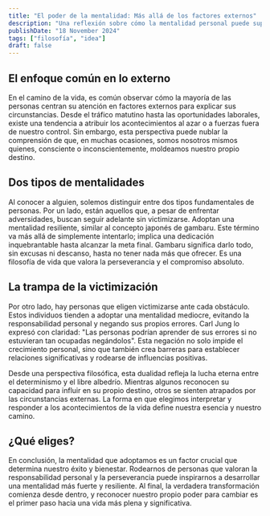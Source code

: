```yaml
---
title: "El poder de la mentalidad: Más allá de los factores externos"
description: "Una reflexión sobre cómo la mentalidad personal puede superar las circunstancias externas."
publishDate: "18 November 2024"
tags: ["filosofía", "idea"]
draft: false
---
```


## El enfoque común en lo externo

En el camino de la vida, es común observar cómo la mayoría de las personas centran su atención en factores externos para explicar sus circunstancias. Desde el tráfico matutino hasta las oportunidades laborales, existe una tendencia a atribuir los acontecimientos al azar o a fuerzas fuera de nuestro control. Sin embargo, esta perspectiva puede nublar la comprensión de que, en muchas ocasiones, somos nosotros mismos quienes, consciente o inconscientemente, moldeamos nuestro propio destino.

## Dos tipos de mentalidades

Al conocer a alguien, solemos distinguir entre dos tipos fundamentales de personas. Por un lado, están aquellos que, a pesar de enfrentar adversidades, buscan seguir adelante sin victimizarse. Adoptan una mentalidad resiliente, similar al concepto japonés de gambaru. Este término va más allá de simplemente intentarlo; implica una dedicación inquebrantable hasta alcanzar la meta final. Gambaru significa darlo todo, sin excusas ni descanso, hasta no tener nada más que ofrecer. Es una filosofía de vida que valora la perseverancia y el compromiso absoluto.

## La trampa de la victimización

Por otro lado, hay personas que eligen victimizarse ante cada obstáculo. Estos individuos tienden a adoptar una mentalidad mediocre, evitando la responsabilidad personal y negando sus propios errores. Carl Jung lo expresó con claridad: "Las personas podrían aprender de sus errores si no estuvieran tan ocupadas negándolos". Esta negación no solo impide el crecimiento personal, sino que también crea barreras para establecer relaciones significativas y rodearse de influencias positivas.

Desde una perspectiva filosófica, esta dualidad refleja la lucha eterna entre el determinismo y el libre albedrío. Mientras algunos reconocen su capacidad para influir en su propio destino, otros se sienten atrapados por las circunstancias externas. La forma en que elegimos interpretar y responder a los acontecimientos de la vida define nuestra esencia y nuestro camino.

## ¿Qué eliges?

En conclusión, la mentalidad que adoptamos es un factor crucial que determina nuestro éxito y bienestar. Rodearnos de personas que valoran la responsabilidad personal y la perseverancia puede inspirarnos a desarrollar una mentalidad más fuerte y resiliente. Al final, la verdadera transformación comienza desde dentro, y reconocer nuestro propio poder para cambiar es el primer paso hacia una vida más plena y significativa.
